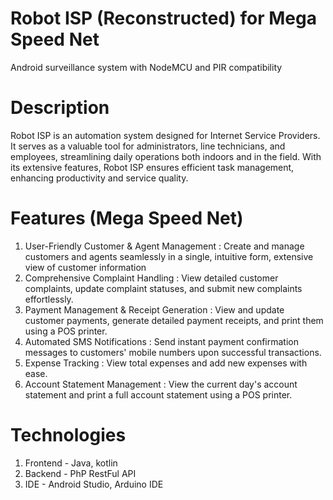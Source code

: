 # Robot ISP (Reconstructed) for Mega Speed Net
Android surveillance system with NodeMCU and PIR compatibility

# Description
Robot ISP is an automation system designed for Internet Service Providers. It serves as a valuable tool for 
administrators, line technicians, and employees, streamlining daily operations both indoors and in the field.
With its extensive features, Robot ISP ensures efficient task management, enhancing productivity and service quality. 

# Features (Mega Speed Net)
1. User-Friendly Customer & Agent Management : Create and manage customers and agents seamlessly in a single, intuitive form, extensive view of customer information
2. Comprehensive Complaint Handling : View detailed customer complaints, update complaint statuses, and submit new complaints effortlessly.
4. Payment Management & Receipt Generation : View and update customer payments, generate detailed payment receipts, and print them using a POS printer.
5. Automated SMS Notifications : Send instant payment confirmation messages to customers' mobile numbers upon successful transactions.
6. Expense Tracking : View total expenses and add new expenses with ease.
7. Account Statement Management : View the current day's account statement and print a full account statement using a POS printer.
   
# Technologies
1. Frontend - Java, kotlin
2. Backend - PhP RestFul API
3. IDE - Android Studio, Arduino IDE

